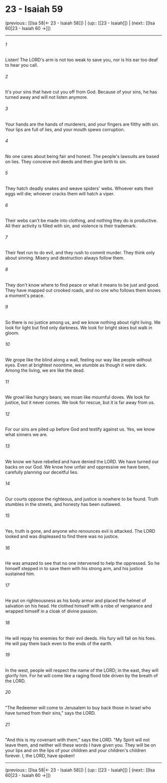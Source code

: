 # 23 - Isaiah 59

(previous:: [[Isa 58|← 23 - Isaiah 58]]) | (up:: [[23 - Isaiah]]) | (next:: [[Isa 60|23 - Isaiah 60 →]])

***


###### 1 
Listen! The LORD's arm is not too weak to save you, nor is his ear too deaf to hear you call. 

###### 2 
It's your sins that have cut you off from God. Because of your sins, he has turned away and will not listen anymore. 

###### 3 
Your hands are the hands of murderers, and your fingers are filthy with sin. Your lips are full of lies, and your mouth spews corruption. 

###### 4 
No one cares about being fair and honest. The people's lawsuits are based on lies. They conceive evil deeds and then give birth to sin. 

###### 5 
They hatch deadly snakes and weave spiders' webs. Whoever eats their eggs will die; whoever cracks them will hatch a viper. 

###### 6 
Their webs can't be made into clothing, and nothing they do is productive. All their activity is filled with sin, and violence is their trademark. 

###### 7 
Their feet run to do evil, and they rush to commit murder. They think only about sinning. Misery and destruction always follow them. 

###### 8 
They don't know where to find peace or what it means to be just and good. They have mapped out crooked roads, and no one who follows them knows a moment's peace. 

###### 9 
So there is no justice among us, and we know nothing about right living. We look for light but find only darkness. We look for bright skies but walk in gloom. 

###### 10 
We grope like the blind along a wall, feeling our way like people without eyes. Even at brightest noontime, we stumble as though it were dark. Among the living, we are like the dead. 

###### 11 
We growl like hungry bears; we moan like mournful doves. We look for justice, but it never comes. We look for rescue, but it is far away from us. 

###### 12 
For our sins are piled up before God and testify against us. Yes, we know what sinners we are. 

###### 13 
We know we have rebelled and have denied the LORD. We have turned our backs on our God. We know how unfair and oppressive we have been, carefully planning our deceitful lies. 

###### 14 
Our courts oppose the righteous, and justice is nowhere to be found. Truth stumbles in the streets, and honesty has been outlawed. 

###### 15 
Yes, truth is gone, and anyone who renounces evil is attacked. The LORD looked and was displeased to find there was no justice. 

###### 16 
He was amazed to see that no one intervened to help the oppressed. So he himself stepped in to save them with his strong arm, and his justice sustained him. 

###### 17 
He put on righteousness as his body armor and placed the helmet of salvation on his head. He clothed himself with a robe of vengeance and wrapped himself in a cloak of divine passion. 

###### 18 
He will repay his enemies for their evil deeds. His fury will fall on his foes. He will pay them back even to the ends of the earth. 

###### 19 
In the west, people will respect the name of the LORD; in the east, they will glorify him. For he will come like a raging flood tide driven by the breath of the LORD. 

###### 20 
"The Redeemer will come to Jerusalem to buy back those in Israel who have turned from their sins," says the LORD. 

###### 21 
"And this is my covenant with them," says the LORD. "My Spirit will not leave them, and neither will these words I have given you. They will be on your lips and on the lips of your children and your children's children forever. I, the LORD, have spoken!

***

(previous:: [[Isa 58|← 23 - Isaiah 58]]) | (up:: [[23 - Isaiah]]) | (next:: [[Isa 60|23 - Isaiah 60 →]])
